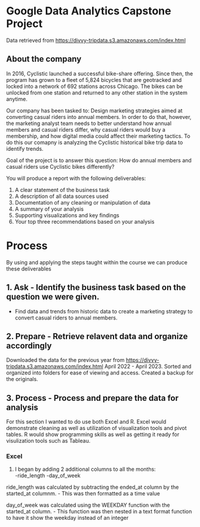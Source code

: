 
# Google Data Analytics Capstone Project
Data retrieved from https://divvy-tripdata.s3.amazonaws.com/index.html 

## About the company
In 2016, Cyclistic launched a successful bike-share offering. Since then, the program has grown to a fleet of 5,824 bicycles that
are geotracked and locked into a network of 692 stations across Chicago. The bikes can be unlocked from one station and
returned to any other station in the system anytime.

Our company has been tasked to: Design marketing strategies aimed at converting casual riders into annual members. In order to
do that, however, the marketing analyst team needs to better understand how annual members and casual riders differ, why
casual riders would buy a membership, and how digital media could affect their marketing tactics. To do this our comapny is
analyzing the Cyclistic historical bike trip data to identify trends.


Goal of the project is to answer this question:
How do annual members and casual riders use Cyclistic bikes
differently?

You will produce a report with the following deliverables:
1. A clear statement of the business task
2. A description of all data sources used
3. Documentation of any cleaning or manipulation of data
4. A summary of your analysis
5. Supporting visualizations and key findings
6. Your top three recommendations based on your analysis


  

# Process
By using and applying the steps taught within the course we can produce these deliverables

## 1. Ask - Identify the business task based on the question we were given.

   * Find data and trends from historic data to create a marketing strategy to convert casual riders to annual members.


## 2. Prepare - Retrieve relavent data and organize accordingly
 
   Downloaded the data for the previous year from https://divvy-tripdata.s3.amazonaws.com/index.html
   April 2022 - April 2023.
   Sorted and organized into folders for ease of viewing and access.
   Created a backup for the originals.

## 3. Process - Process and prepare the data for analysis

  For this section I wanted to do use both Excel and R.
  Excel would demonstrate cleaning as well as utilization of visualization tools and pivot tables.
  R would show programming skills as well as getting it ready for visulization tools such as Tableau.

### Excel
1. I began by adding 2 additional columns to all the months: <br/>
    -ride_length
    -day_of_week
  
  ride_length was calculated by subtracting the ended_at column by the started_at columnm.
    - This was then formatted as a time value
    
  day_of_week was calculated using the WEEKDAY function with the started_at column.
    - This function was then nested in a text format function to have it show the weekday instead of an integer
